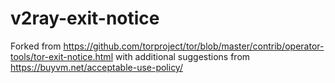 # v2ray-exit-notice

Forked from https://github.com/torproject/tor/blob/master/contrib/operator-tools/tor-exit-notice.html with additional suggestions from https://buyvm.net/acceptable-use-policy/
